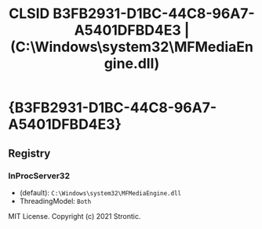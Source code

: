 ﻿---
title: "CLSID B3FB2931-D1BC-44C8-96A7-A5401DFBD4E3 | (C:\\Windows\\system32\\MFMediaEngine.dll)"
excerpt: What is COM-Object CLSID B3FB2931-D1BC-44C8-96A7-A5401DFBD4E3?
---

# {B3FB2931-D1BC-44C8-96A7-A5401DFBD4E3}


## Registry


### InProcServer32

* (default): `C:\Windows\system32\MFMediaEngine.dll`
* ThreadingModel: `Both`

MIT License. Copyright (c) 2021 Strontic.


